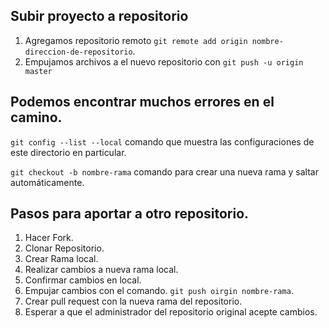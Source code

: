 ## Subir proyecto a repositorio
1. Agregamos repositorio remoto `git remote add origin nombre-direccion-de-repositorio`.
2. Empujamos archivos a el nuevo repositorio con `git push -u origin master`

## Podemos encontrar muchos errores en el camino.
`git config --list --local` comando que muestra las configuraciones de este directorio en particular.

`git checkout -b nombre-rama` comando para crear una nueva rama y saltar automáticamente.

## Pasos para aportar a otro repositorio.

1. Hacer Fork.
2. Clonar Repositorio.
3. Crear Rama local.
4. Realizar cambios a nueva rama local.
5. Confirmar cambios en local.
6. Empujar cambios con el comando. `git push oirgin nombre-rama`.
7. Crear pull request con la nueva rama del repositorio.
8. Esperar a que el administrador del repositorio original acepte cambios.